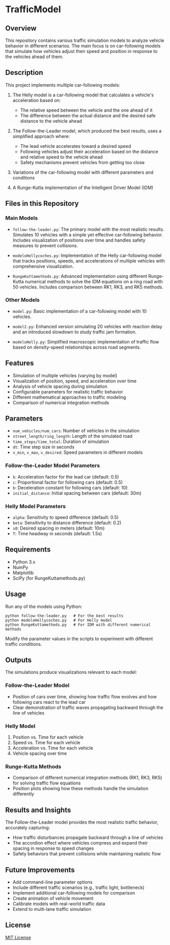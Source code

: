 # TrafficModel

## Overview
This repository contains various traffic simulation models to analyze vehicle behavior in different scenarios. The main focus is on car-following models that simulate how vehicles adjust their speed and position in response to the vehicles ahead of them.

## Description
This project implements multiple car-following models:

1. The Helly model is a car-following model that calculates a vehicle's acceleration based on:
   - The relative speed between the vehicle and the one ahead of it
   - The difference between the actual distance and the desired safe distance to the vehicle ahead

2. The Follow-the-Leader model, which produced the best results, uses a simplified approach where:
   - The lead vehicle accelerates toward a desired speed
   - Following vehicles adjust their acceleration based on the distance and relative speed to the vehicle ahead
   - Safety mechanisms prevent vehicles from getting too close

3. Variations of the car-following model with different parameters and conditions

4. A Runge-Kutta implementation of the Intelligent Driver Model (IDM) 

## Files in this Repository

### Main Models
- `follow-the-leader.py`: The primary model with the most realistic results. Simulates 10 vehicles with a simple yet effective car-following behavior. Includes visualization of positions over time and handles safety measures to prevent collisions.

- `modeloHellycoches.py`: Implementation of the Helly car-following model that tracks positions, speeds, and accelerations of multiple vehicles with comprehensive visualization.

- `RungeKuttamethods.py`: Advanced implementation using different Runge-Kutta numerical methods to solve the IDM equations on a ring road with 50 vehicles. Includes comparison between RK1, RK3, and RK5 methods.

### Other Models
- `model.py`: Basic implementation of a car-following model with 10 vehicles.

- `model2.py`: Enhanced version simulating 20 vehicles with reaction delay and an introduced slowdown to study traffic jam formation.

- `modeloHelly.py`: Simplified macroscopic implementation of traffic flow based on density-speed relationships across road segments.

## Features
- Simulation of multiple vehicles (varying by model)
- Visualization of position, speed, and acceleration over time
- Analysis of vehicle spacing during simulation
- Configurable parameters for realistic traffic behavior
- Different mathematical approaches to traffic modeling
- Comparison of numerical integration methods

## Parameters
- `num_vehicles/num_cars`: Number of vehicles in the simulation
- `street_length/ring_length`: Length of the simulated road
- `time_steps/time_total`: Duration of simulation
- `dt`: Time step size in seconds
- `v_min`, `v_max`, `v_desired`: Speed parameters in different models

### Follow-the-Leader Model Parameters
- `k`: Acceleration factor for the lead car (default: 0.5)
- `c`: Proportional factor for following cars (default: 0.5)
- `b`: Deceleration constant for following cars (default: 10)
- `initial_distance`: Initial spacing between cars (default: 30m)

### Helly Model Parameters
- `alpha`: Sensitivity to speed difference (default: 0.5)
- `beta`: Sensitivity to distance difference (default: 0.2)
- `s0`: Desired spacing in meters (default: 10m)
- `T`: Time headway in seconds (default: 1.5s)

## Requirements
- Python 3.x
- NumPy
- Matplotlib
- SciPy (for RungeKuttamethods.py)

## Usage
Run any of the models using Python:
```
python follow-the-leader.py   # For the best results
python modeloHellycoches.py   # For Helly model
python RungeKuttamethods.py   # For IDM with different numerical methods
```

Modify the parameter values in the scripts to experiment with different traffic conditions.

## Outputs
The simulations produce visualizations relevant to each model:

### Follow-the-Leader Model
- Position of cars over time, showing how traffic flow evolves and how following cars react to the lead car
- Clear demonstration of traffic waves propagating backward through the line of vehicles

### Helly Model
1. Position vs. Time for each vehicle
2. Speed vs. Time for each vehicle
3. Acceleration vs. Time for each vehicle
4. Vehicle spacing over time

### Runge-Kutta Methods
- Comparison of different numerical integration methods (RK1, RK3, RK5) for solving traffic flow equations
- Position plots showing how these methods handle the simulation differently

## Results and Insights
The Follow-the-Leader model provides the most realistic traffic behavior, accurately capturing:
- How traffic disturbances propagate backward through a line of vehicles
- The accordion effect where vehicles compress and expand their spacing in response to speed changes
- Safety behaviors that prevent collisions while maintaining realistic flow

## Future Improvements
- Add command-line parameter options
- Include different traffic scenarios (e.g., traffic light, bottleneck)
- Implement additional car-following models for comparison
- Create animation of vehicle movement
- Calibrate models with real-world traffic data
- Extend to multi-lane traffic simulation

## License
[MIT License](LICENSE)

